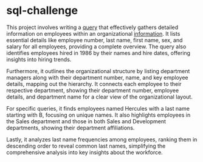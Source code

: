 # sql-challenge

This project involves writing a <a href = "https://github.com/ElleNaazB/sql-challenge/blob/main/EmployeeSQL/EmployeeSQL.sql">query</a> that effectively gathers detailed information on employees within an organizational <a href ="https://github.com/ElleNaazB/sql-challenge/tree/main/EmployeeSQL/data">information</a>. It lists essential details like employee number, last name, first name, sex, and salary for all employees, providing a complete overview. The query also identifies employees hired in 1986 by their names and hire dates, offering insights into hiring trends.

Furthermore, it outlines the organizational structure by listing department managers along with their department number, name, and key employee details, mapping out the hierarchy. It connects each employee to their respective department, showing their department number, employee details, and department name for a clear view of the organizational layout.

For specific queries, it finds employees named Hercules with a last name starting with B, focusing on unique names. It also highlights employees in the Sales department and those in both Sales and Development departments, showing their department affiliations.

Lastly, it analyzes last name frequencies among employees, ranking them in descending order to reveal common last names, simplifying the comprehensive analysis into key insights about the workforce.
